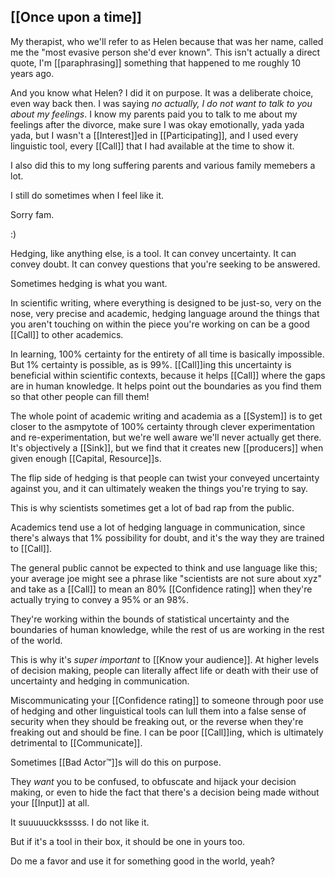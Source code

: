 [[Once upon a time]]
---
My therapist, who we'll refer to as Helen because that was her name, called me the "most evasive person she'd ever known". This isn't actually a direct quote, I'm [[paraphrasing]] something that happened to me roughly 10 years ago.

And you know what Helen? I did it on purpose. It was a deliberate choice, even way back then. I was saying *no actually, I do not want to talk to you about my feelings*. I know my parents paid you to talk to me about my feelings after the divorce, make sure I was okay emotionally, yada yada yada, but I wasn't a [[Interest]]ed in [[Participating]], and I used every linguistic tool, every [[Call]] that I had available at the time to show it.

I also did this to my long suffering parents and various family memebers a lot.

I still do sometimes when I feel like it.

Sorry fam.

:)

Hedging, like anything else, is a tool. It can convey uncertainty. It can convey doubt. It can convey questions that you're seeking to be answered.

Sometimes hedging is what you want.

In scientific writing, where everything is designed to be just-so, very on the nose, very precise and academic, hedging language around the things that you aren't touching on within the piece you're working on can be a good [[Call]] to other academics.

In learning, 100% certainty for the entirety of all time is basically impossible. But 1% certainty is possible, as is 99%. [[Call]]ing this uncertainty is beneficial within scientific contexts, because it helps [[Call]] where the gaps are in human knowledge. It helps point out the boundaries as you find them so that other people can fill them!

The whole point of academic writing and academia as a [[System]] is to get closer to the asmpytote of 100% certainty through clever experimentation and re-experimentation, but we're well aware we'll never actually get there. It's objectively a [[Sink]], but we find that it creates new [[producers]] when given enough [[Capital, Resource]]s.

The flip side of hedging is that people can twist your conveyed uncertainty against you, and it can ultimately weaken the things you're trying to say.

This is why scientists sometimes get a lot of bad rap from the public.

Academics tend use a lot of hedging language in communication, since there's always that 1% possibility for doubt, and it's the way they are trained to [[Call]].

The general public cannot be expected to think and use language like this; your average joe might see a phrase like "scientists are not sure about xyz" and take as a [[Call]] to mean an 80% [[Confidence rating]] when they're actually trying to convey a 95% or an 98%.

They're working within the bounds of statistical uncertainty and the boundaries of human knowledge, while the rest of us are working in the rest of the world.

This is why it's *super important* to [[Know your audience]]. At higher levels of decision making, people can literally affect life or death with their use of uncertainty and hedging in communication.

Miscommunicating your [[Confidence rating]] to someone through poor use of hedging and other linguistical tools can lull them into a false sense of security when they should be freaking out, or the reverse when they're freaking out and should be fine. I can be poor [[Call]]ing, which is ultimately detrimental to [[Communicate]].

Sometimes [[Bad Actor™]]s will do this on purpose.

They *want* you to be confused, to obfuscate and hijack your decision making, or even to hide the fact that there's a decision being made without your [[Input]] at all.

It suuuuuckksssss. I do not like it.

But if it's a tool in their box, it should be one in yours too.

Do me a favor and use it for something good in the world, yeah?